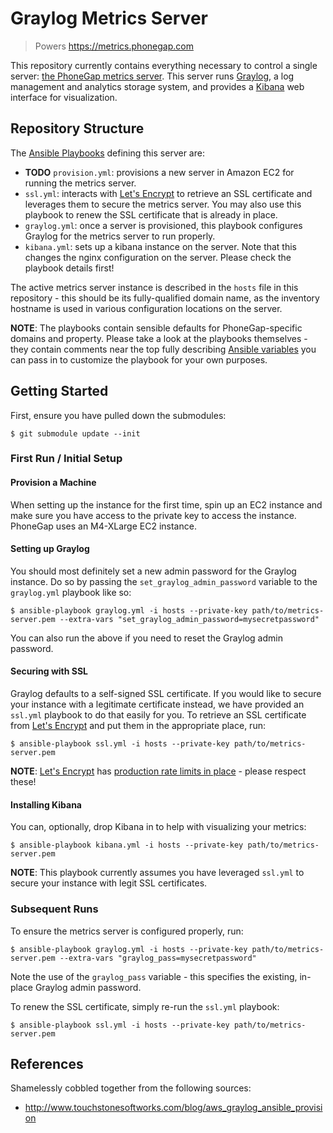 # Graylog Metrics Server

> Powers https://metrics.phonegap.com

This repository currently contains everything necessary to control a single
server: [the PhoneGap metrics server](https://metrics.phonegap.com). This server
runs [Graylog](http://www.graylog.org), a log management and analytics storage
system, and provides a [Kibana](https://www.elastic.co/products/kibana) web
interface for visualization.

## Repository Structure

The [Ansible Playbooks](http://docs.ansible.com/ansible/playbooks.html)
defining this server are:

 - **TODO** `provision.yml`: provisions a new server in Amazon EC2 for running
   the metrics server.
 - `ssl.yml`: interacts with [Let's Encrypt](http://letsencrypt.org) to
   retrieve an SSL certificate and leverages them to secure the metrics server.
   You may also use this playbook to renew the SSL certificate that is already
   in place.
 - `graylog.yml`: once a server is provisioned, this playbook configures
   Graylog for the metrics server to run properly.
 - `kibana.yml`: sets up a kibana instance on the server. Note that this
   changes the nginx configuration on the server. Please check the playbook
   details first!

The active metrics server instance is described in the `hosts` file in this
repository - this should be its fully-qualified domain name, as the inventory
hostname is used in various configuration locations on the server.

**NOTE**: The playbooks contain sensible defaults for PhoneGap-specific
domains and property. Please take a look at the playbooks themselves - they
contain comments near the top fully describing
[Ansible variables](http://docs.ansible.com/ansible/playbooks_variables.html)
you can pass in to customize the playbook for your own purposes.

## Getting Started

First, ensure you have pulled down the submodules:

    $ git submodule update --init

### First Run / Initial Setup

#### Provision a Machine

When setting up the instance for the first time, spin up an EC2 instance and
make sure you have access to the private key to access the instance. PhoneGap
uses an M4-XLarge EC2 instance.

#### Setting up Graylog

You should most definitely set a new admin password for the Graylog instance.
Do so by passing the `set_graylog_admin_password` variable to the
`graylog.yml` playbook like so:

    $ ansible-playbook graylog.yml -i hosts --private-key path/to/metrics-server.pem --extra-vars "set_graylog_admin_password=mysecretpassword"

You can also run the above if you need to reset the Graylog admin password.

#### Securing with SSL

Graylog defaults to a self-signed SSL certificate. If you would like to secure
your instance with a legitimate certificate instead, we have provided an
`ssl.yml` playbook to do that easily for you. To retrieve an SSL certificate
from [Let's Encrypt](http://letsencrypt.org) and put them in the appropriate
place, run:

    $ ansible-playbook ssl.yml -i hosts --private-key path/to/metrics-server.pem

**NOTE**: [Let's Encrypt](http://letsencrypt.org) has
[production rate limits in place](https://letsencrypt.org/docs/rate-limits/) -
please respect these!

#### Installing Kibana

You can, optionally, drop Kibana in to help with visualizing your metrics:

    $ ansible-playbook kibana.yml -i hosts --private-key path/to/metrics-server.pem

**NOTE**: This playbook currently assumes you have leveraged `ssl.yml` to
secure your instance with legit SSL certificates.

### Subsequent Runs

To ensure the metrics server is configured properly, run:

    $ ansible-playbook graylog.yml -i hosts --private-key path/to/metrics-server.pem --extra-vars "graylog_pass=mysecretpassword"

Note the use of the `graylog_pass` variable - this specifies the existing, in-
place Graylog admin password.

To renew the SSL certificate, simply re-run the `ssl.yml` playbook:

    $ ansible-playbook ssl.yml -i hosts --private-key path/to/metrics-server.pem

## References

Shamelessly cobbled together from the following sources:

- http://www.touchstonesoftworks.com/blog/aws_graylog_ansible_provision
